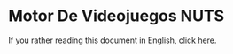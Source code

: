 # Motor De Videojuegos NUTS

If you rather reading this document in English, [click here](/README.md).